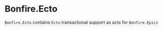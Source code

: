 # Bonfire.Ecto

`Bonfire.Ecto` contains `Ecto` transactional support as acts for `Bonfire.Epics`

<!-- **TODO: Add description** -->

<!-- ## Installation -->

<!-- If [available in Hex](https://hex.pm/docs/publish), the package can be installed -->
<!-- by adding `bonfire_ecto` to your list of dependencies in `mix.exs`: -->

<!-- ```elixir -->
<!-- def deps do -->
<!--   [ -->
<!--     {:bonfire_ecto, "~> 0.1.0"} -->
<!--   ] -->
<!-- end -->
<!-- ``` -->

<!-- Documentation can be generated with [ExDoc](https://github.com/elixir-lang/ex_doc) -->
<!-- and published on [HexDocs](https://hexdocs.pm). Once published, the docs can -->
<!-- be found at [https://hexdocs.pm/bonfire_ecto](https://hexdocs.pm/bonfire_ecto). -->

